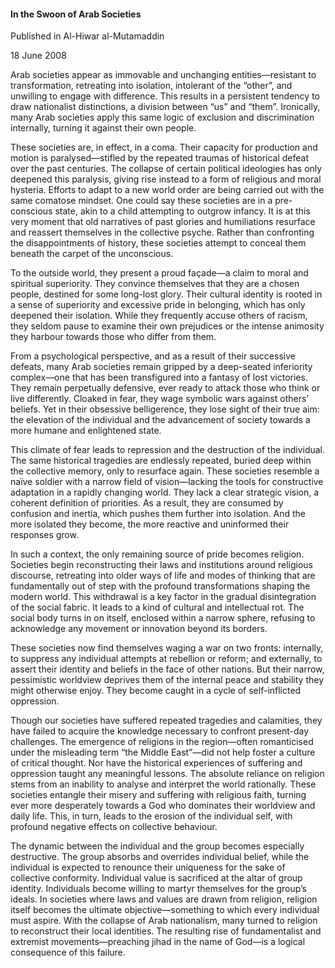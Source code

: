 <h4>In the Swoon of Arab Societies</h4>

Published in Al-Hiwar al-Mutamaddin

18 June 2008

Arab societies appear as immovable and unchanging entities—resistant to transformation, retreating into isolation, intolerant of the “other”, and unwilling to engage with difference. This results in a persistent tendency to draw nationalist distinctions, a division between “us” and “them”. Ironically, many Arab societies apply this same logic of exclusion and discrimination internally, turning it against their own people.

These societies are, in effect, in a coma. Their capacity for production and motion is paralysed—stifled by the repeated traumas of historical defeat over the past centuries. The collapse of certain political ideologies has only deepened this paralysis, giving rise instead to a form of religious and moral hysteria. Efforts to adapt to a new world order are being carried out with the same comatose mindset. One could say these societies are in a pre-conscious state, akin to a child attempting to outgrow infancy. It is at this very moment that old narratives of past glories and humiliations resurface and reassert themselves in the collective psyche. Rather than confronting the disappointments of history, these societies attempt to conceal them beneath the carpet of the unconscious.

To the outside world, they present a proud façade—a claim to moral and spiritual superiority. They convince themselves that they are a chosen people, destined for some long-lost glory. Their cultural identity is rooted in a sense of superiority and excessive pride in belonging, which has only deepened their isolation. While they frequently accuse others of racism, they seldom pause to examine their own prejudices or the intense animosity they harbour towards those who differ from them.

From a psychological perspective, and as a result of their successive defeats, many Arab societies remain gripped by a deep-seated inferiority complex—one that has been transfigured into a fantasy of lost victories. They remain perpetually defensive, ever ready to attack those who think or live differently. Cloaked in fear, they wage symbolic wars against others’ beliefs. Yet in their obsessive belligerence, they lose sight of their true aim: the elevation of the individual and the advancement of society towards a more humane and enlightened state.

This climate of fear leads to repression and the destruction of the individual. The same historical tragedies are endlessly repeated, buried deep within the collective memory, only to resurface again. These societies resemble a naïve soldier with a narrow field of vision—lacking the tools for constructive adaptation in a rapidly changing world. They lack a clear strategic vision, a coherent definition of priorities. As a result, they are consumed by confusion and inertia, which pushes them further into isolation. And the more isolated they become, the more reactive and uninformed their responses grow.

In such a context, the only remaining source of pride becomes religion. Societies begin reconstructing their laws and institutions around religious discourse, retreating into older ways of life and modes of thinking that are fundamentally out of step with the profound transformations shaping the modern world. This withdrawal is a key factor in the gradual disintegration of the social fabric. It leads to a kind of cultural and intellectual rot. The social body turns in on itself, enclosed within a narrow sphere, refusing to acknowledge any movement or innovation beyond its borders.

These societies now find themselves waging a war on two fronts: internally, to suppress any individual attempts at rebellion or reform; and externally, to assert their identity and beliefs in the face of other nations. But their narrow, pessimistic worldview deprives them of the internal peace and stability they might otherwise enjoy. They become caught in a cycle of self-inflicted oppression.

Though our societies have suffered repeated tragedies and calamities, they have failed to acquire the knowledge necessary to confront present-day challenges. The emergence of religions in the region—often romanticised under the misleading term “the Middle East”—did not help foster a culture of critical thought. Nor have the historical experiences of suffering and oppression taught any meaningful lessons. The absolute reliance on religion stems from an inability to analyse and interpret the world rationally. These societies entangle their misery and suffering with religious faith, turning ever more desperately towards a God who dominates their worldview and daily life. This, in turn, leads to the erosion of the individual self, with profound negative effects on collective behaviour.

The dynamic between the individual and the group becomes especially destructive. The group absorbs and overrides individual belief, while the individual is expected to renounce their uniqueness for the sake of collective conformity. Individual value is sacrificed at the altar of group identity. Individuals become willing to martyr themselves for the group’s ideals. In societies where laws and values are drawn from religion, religion itself becomes the ultimate objective—something to which every individual must aspire. With the collapse of Arab nationalism, many turned to religion to reconstruct their local identities. The resulting rise of fundamentalist and extremist movements—preaching jihad in the name of God—is a logical consequence of this failure.